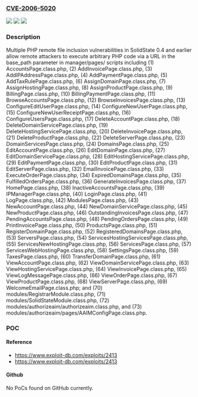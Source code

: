 ### [CVE-2006-5020](https://cve.mitre.org/cgi-bin/cvename.cgi?name=CVE-2006-5020)
![](https://img.shields.io/static/v1?label=Product&message=n%2Fa&color=blue)
![](https://img.shields.io/static/v1?label=Version&message=n%2Fa&color=blue)
![](https://img.shields.io/static/v1?label=Vulnerability&message=n%2Fa&color=brighgreen)

### Description

Multiple PHP remote file inclusion vulnerabilities in SolidState 0.4 and earlier allow remote attackers to execute arbitrary PHP code via a URL in the base_path parameter in manager/pages/ scripts including (1) AccountsPage.class.php, (2) AddInvoicePage.class.php, (3) AddIPAddressPage.class.php, (4) AddPaymentPage.class.php, (5) AddTaxRulePage.class.php, (6) AssignDomainPage.class.php, (7) AssignHostingPage.class.php, (8) AssignProductPage.class.php, (9) BillingPage.class.php, (10) BillingPaymentPage.class.php, (11) BrowseAccountsPage.class.php, (12) BrowseInvoicesPage.class.php, (13) ConfigureEditUserPage.class.php, (14) ConfigureNewUserPage.class.php, (15) ConfigureNewUserReceiptPage.class.php, (16) ConfigureUsersPage.class.php, (17) DeleteAccountPage.class.php, (18) DeleteDomainServicePage.class.php, (19) DeleteHostingServicePage.class.php, (20) DeleteInvoicePage.class.php, (21) DeleteProductPage.class.php, (22) DeleteServerPage.class.php, (23) DomainServicesPage.class.php, (24) DomainsPage.class.php, (25) EditAccountPage.class.php, (26) EditDomainPage.class.php, (27) EditDomainServicePage.class.php, (28) EditHostingServicePage.class.php, (29) EditPaymentPage.class.php, (30) EditProductPage.class.php, (31) EditServerPage.class.php, (32) EmailInvoicePage.class.php, (33) ExecuteOrderPage.class.php, (34) ExpiredDomainsPage.class.php, (35) FulfilledOrdersPage.class.php, (36) GenerateInvoicesPage.class.php, (37) HomePage.class.php, (38) InactiveAccountsPage.class.php, (39) IPManagerPage.class.php, (40) LoginPage.class.php, (41) LogPage.class.php, (42) ModulesPage.class.php, (43) NewAccountPage.class.php, (44) NewDomainServicePage.class.php, (45) NewProductPage.class.php, (46) OutstandingInvoicesPage.class.php, (47) PendingAccountsPage.class.php, (48) PendingOrdersPage.class.php, (49) PrintInvoicePage.class.php, (50) ProductsPage.class.php, (51) RegisterDomainPage.class.php, (52) RegisteredDomainsPage.class.php, (53) ServersPage.class.php, (54) ServicesHostingServicesPage.class.php, (55) ServicesNewHostingPage.class.php, (56) ServicesPage.class.php, (57) ServicesWebHostingPage.class.php, (58) SettingsPage.class.php, (59) TaxesPage.class.php, (60) TransferDomainPage.class.php, (61) ViewAccountPage.class.php, (62) ViewDomainServicePage.class.php, (63) ViewHostingServicePage.class.php, (64) ViewInvoicePage.class.php, (65) ViewLogMessagePage.class.php, (66) ViewOrderPage.class.php, (67) ViewProductPage.class.php, (68) ViewServerPage.class.php, (69) WelcomeEmailPage.class.php; and (70) modules/RegistrarModule.class.php, (71) modules/SolidStateModule.class.php, (72) modules/authorizeaim/authorizeaim.class.php, and (73) modules/authorizeaim/pages/AAIMConfigPage.class.php.

### POC

#### Reference
- https://www.exploit-db.com/exploits/2413
- https://www.exploit-db.com/exploits/2413

#### Github
No PoCs found on GitHub currently.

